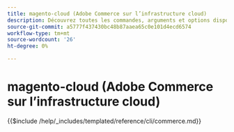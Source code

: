 ```yaml
---
title: magento-cloud (Adobe Commerce sur l’infrastructure cloud)
description: Découvrez toutes les commandes, arguments et options disponibles pour l’outil de ligne de commande Magento-cloud Adobe Commerce.
source-git-commit: a5777f437430bc48b87aaea65c0e101d4ecd6574
workflow-type: tm+mt
source-wordcount: '26'
ht-degree: 0%

---
```



# magento-cloud (Adobe Commerce sur l’infrastructure cloud)

{{$include /help/_includes/templated/reference/cli/commerce.md}}
